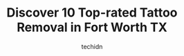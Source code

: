 ---
layout: ampstory
image: https://i0.wp.com/www.depkes.org/wp-content/uploads/2023/06/tattoo-removal-0-in-fort-worth-tx-1685788754.png?resize=640,853
author: techidn
featured: false
description: Discover the impressive array of Tattoo Removal options in Fort Worth TX, where you can find 10 of the largest Tattoo Removal establishments in the area. From renowned classics to hidden gem
title: Discover 10 Top-rated Tattoo Removal in Fort Worth TX
cover:
   title: Discover 10 Top-rated Tattoo Removal in Fort Worth TX
   subtitle: Rickpate
   background: https://www.depkes.org/wp-content/uploads/2023/06/tattoo-removal-0-in-fort-worth-tx-1685788754.png

pages: 
 - layout: thirds
   top: <h1>#1 Spinning Needles Tattoos</h1>
   bottom: "<p>I got my first tattoo done by Hector, and he took his time and made my first experience very special. He kept good conversation and made sure I was okay the whole time. I</p>"
   background: https://www.depkes.org/wp-content/uploads/2023/06/tattoo-removal-1-in-fort-worth-tx-1685788755.jpeg
   backgroundblur: true
 - layout: thirds
   top: <h1>#2 A Nurses Touch Skin Care Spa</h1>
   bottom: "<p>What a terrific experience. Daisy explained everything good and bad about the various procedures. There was no hands on until she fully explained and felt that I fully un</p>"
   background: https://www.depkes.org/wp-content/uploads/2023/06/tattoo-removal-2-in-fort-worth-tx-1685788755.jpeg
   cta:
      link: https://www.depkes.org/blog/discover-10-top-rated-tattoo-removal-in-fort-worth-tx/
      text: Discover 10 Top-rated Tattoo Removal in Fort Worth TX
 - layout: thirds
   top: <h1>#3 Psycho Clown Tattoo</h1>
   bottom: "<p>1307 NW 28th St, Fort Worth, TX 76164, United States</p>"
   background: https://www.depkes.org/wp-content/uploads/2023/06/tattoo-removal-3-in-fort-worth-tx-1685788756.png
   cta:
      link: https://www.depkes.org/blog/discover-10-top-rated-tattoo-removal-in-fort-worth-tx/
      text: Discover 10 Top-rated Tattoo Removal in Fort Worth TX
 - layout: thirds
   top: <h1>#4 Skin Deep Laser MD</h1>
   bottom: "<p>4608 Bryant Irvin Rd #408, Fort Worth, TX 76132, United States</p>"
   background: https://images.unsplash.com/photo-1599422314077-f4dfdaa4cd09?ixlib=rb-4.0.3&ixid=MnwxMjA3fDB8MHxwaG90by1wYWdlfHx8fGVufDB8fHx8&auto=format&fit=crop&w=640&h=853&q=80
   cta:
      link: https://www.depkes.org/blog/discover-10-top-rated-tattoo-removal-in-fort-worth-tx/
      text: Discover 10 Top-rated Tattoo Removal in Fort Worth TX
 - layout: thirds
   top: <h1>#5 Removery Tattoo Removal & Fading</h1>
   bottom: "<p>6624 N Riverside Dr #320, Fort Worth, TX 76137, United States</p>"
   background: https://images.unsplash.com/photo-1462556791646-c201b8241a94?ixlib=rb-4.0.3&ixid=MnwxMjA3fDB8MHxwaG90by1wYWdlfHx8fGVufDB8fHx8&auto=format&fit=crop&w=640&h=853&q=80
   cta:
      link: https://www.depkes.org/blog/discover-10-top-rated-tattoo-removal-in-fort-worth-tx/
      text: Discover 10 Top-rated Tattoo Removal in Fort Worth TX
 - layout: thirds
   top: <h1>#6 LaserAway</h1>
   bottom: "<p>2600 W 7th St Suite 102, Fort Worth, TX 76107, United States</p>"
   background: https://images.unsplash.com/photo-1524169358666-79f22534bc6e?ixlib=rb-4.0.3&ixid=MnwxMjA3fDB8MHxwaG90by1wYWdlfHx8fGVufDB8fHx8&auto=format&fit=crop&w=640&h=853&q=80
   cta:
      link: https://www.depkes.org/blog/discover-10-top-rated-tattoo-removal-in-fort-worth-tx/
      text: Discover 10 Top-rated Tattoo Removal in Fort Worth TX
 - layout: thirds
   top: <h1>#7 LaserAway</h1>
   bottom: "<p>1240 Prospect St, Southlake, TX 76092, United States</p>"
   background: https://images.unsplash.com/photo-1574169208507-84376144848b?ixlib=rb-4.0.3&ixid=MnwxMjA3fDB8MHxwaG90by1wYWdlfHx8fGVufDB8fHx8&auto=format&fit=crop&w=640&h=853&q=80
   cta:
      link: https://www.depkes.org/blog/discover-10-top-rated-tattoo-removal-in-fort-worth-tx/
      text: Discover 10 Top-rated Tattoo Removal in Fort Worth TX
 - layout: thirds
   middle: Continue reading...
   background: https://images.unsplash.com/photo-1540457036297-448b6b99e91c?ixlib=rb-4.0.3&ixid=MnwxMjA3fDB8MHxwaG90by1wYWdlfHx8fGVufDB8fHx8&auto=format&fit=crop&w=640&h=853&q=80
   cta:
      link: https://www.depkes.org/blog/discover-10-top-rated-tattoo-removal-in-fort-worth-tx/
      text: Discover 10 Top-rated Tattoo Removal in Fort Worth TX
      
---